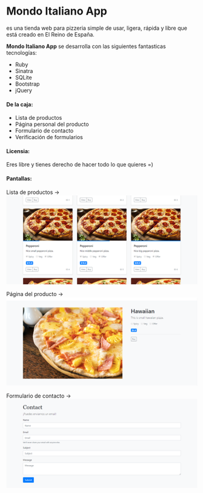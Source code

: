 # Mondo Italiano App

es una tienda web para pizzeria simple de usar, ligera, rápida y libre que está creado en El Reino de España.

**Mondo Italiano App** se desarrolla con las siguientes fantasticas tecnologías:

* Ruby
* Sinatra
* SQLite
* Bootstrap
* jQuery

#### De la caja:

* Lista de productos
* Página personal del producto
* Formulario de contacto
* Verificación de formularios

#### Licensia:

Eres libre y tienes derecho de hacer todo lo que quieres =)

#### Pantallas:

Lista de productos ->
![Lista de productos](screenshots/product_list.png "Lista de productos")

Página del producto ->
![Página del producto](screenshots/product_page.png "Página del producto")

Formulario de contacto ->
![Formulario de contacto](screenshots/contact_form.png "Formulario de contacto")